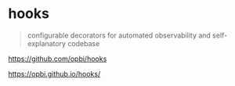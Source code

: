 # hooks

> configurable decorators for automated observability
> and self-explanatory codebase

<https://github.com/opbi/hooks>

<https://opbi.github.io/hooks/>
